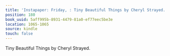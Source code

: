 ```yaml
---
title: 'Instapaper: Friday, : Tiny Beautiful Things by Cheryl Strayed.'
position: 180
book_uuid: 5aff995b-8931-4479-81a0-ef77eec5be3e
location: 1065-1065
source: kindle
touch: false
---
```


Tiny Beautiful Things by Cheryl Strayed.